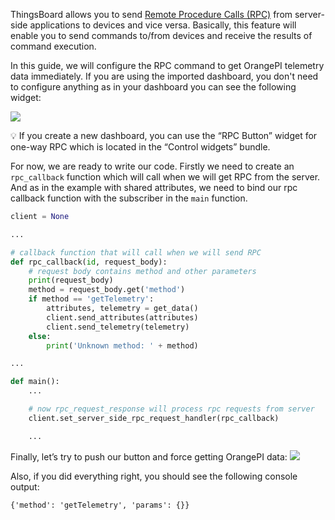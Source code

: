 ThingsBoard allows you to send [Remote Procedure Calls (RPC)](/docs/{{page.docsPrefix}}user-guide/rpc/#server-side-rpc) from server-side applications to devices and vice versa. 
Basically, this feature will enable you to send commands to/from devices and receive the results of command execution.

In this guide, we will configure the RPC command to get OrangePI telemetry data immediately. If you are 
using the imported dashboard, you don't need to configure anything as in your dashboard you can see the following widget:

![](https://img.thingsboard.io/devices-library/basic/single-board-computers/one-way-rpc-widget.png)

<aside>
💡 If you create a new dashboard, you can use the “RPC Button” widget for one-way RPC  which is located in the “Control widgets” bundle.

</aside>

For now, we are ready to write our code. Firstly we need to create an `rpc_callback` function which will call when we 
will get RPC from the server. And as in the example with shared attributes, we need to bind our rpc callback function 
with the subscriber in the `main` function.

```python
client = None

...

# callback function that will call when we will send RPC
def rpc_callback(id, request_body):
    # request body contains method and other parameters
    print(request_body)
    method = request_body.get('method')
    if method == 'getTelemetry':
        attributes, telemetry = get_data()
        client.send_attributes(attributes)
        client.send_telemetry(telemetry)
    else:
        print('Unknown method: ' + method)

...

def main():
    ...

    # now rpc_request_response will process rpc requests from server
    client.set_server_side_rpc_request_handler(rpc_callback)

    ...
```

Finally, let’s try to push our button and force getting OrangePI data:
![](https://img.thingsboard.io/devices-library/basic/single-board-computers/timeseries-rpc-widget.png)

Also, if you did everything right, you should see the following console output:

`{'method': 'getTelemetry', 'params': {}}`
